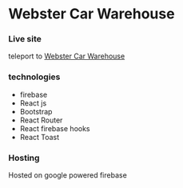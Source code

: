 # Webster Car Warehouse

### Live site

teleport to [Webster Car Warehouse](https://webster-car-warehouse.web.app)

### technologies

- firebase
- React js
- Bootstrap
- React Router
- React firebase hooks
- React Toast

### Hosting

Hosted on google powered firebase
